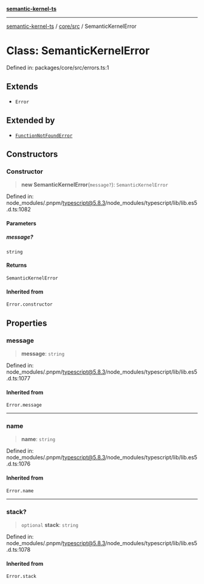 [**semantic-kernel-ts**](../../../README.md)

***

[semantic-kernel-ts](../../../modules.md) / [core/src](../README.md) / SemanticKernelError

# Class: SemanticKernelError

Defined in: packages/core/src/errors.ts:1

## Extends

- `Error`

## Extended by

- [`FunctionNotFoundError`](FunctionNotFoundError.md)

## Constructors

### Constructor

> **new SemanticKernelError**(`message?`): `SemanticKernelError`

Defined in: node\_modules/.pnpm/typescript@5.8.3/node\_modules/typescript/lib/lib.es5.d.ts:1082

#### Parameters

##### message?

`string`

#### Returns

`SemanticKernelError`

#### Inherited from

`Error.constructor`

## Properties

### message

> **message**: `string`

Defined in: node\_modules/.pnpm/typescript@5.8.3/node\_modules/typescript/lib/lib.es5.d.ts:1077

#### Inherited from

`Error.message`

***

### name

> **name**: `string`

Defined in: node\_modules/.pnpm/typescript@5.8.3/node\_modules/typescript/lib/lib.es5.d.ts:1076

#### Inherited from

`Error.name`

***

### stack?

> `optional` **stack**: `string`

Defined in: node\_modules/.pnpm/typescript@5.8.3/node\_modules/typescript/lib/lib.es5.d.ts:1078

#### Inherited from

`Error.stack`
